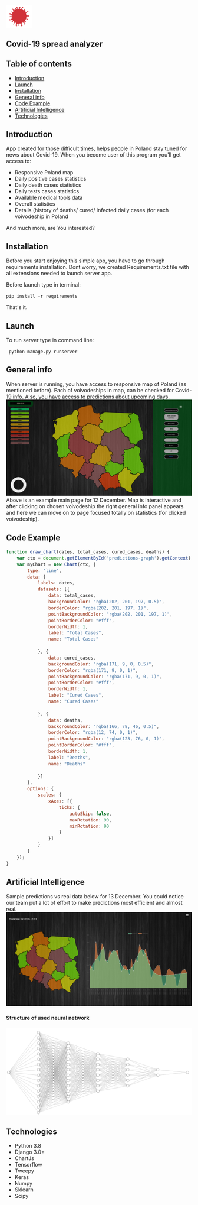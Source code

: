 <img align="center" alt="Covid-19" width="70px" src="./screens/virus.png" />

## Covid-19 spread analyzer

## Table of contents

* [Introduction](#Introduction)
* [Launch](#launch)
* [Installation](#installation)
* [General info](#general-info)
* [Code Example](#code-example)
* [Artificial Intelligence](#artificial-intelligence)
* [Technologies](#technologies)

## Introduction

App created for those difficult times, helps people in Poland stay tuned for news about Covid-19. When you become user
of this program you'll get access to:

* Responsive Poland map
* Daily positive cases statistics
* Daily death cases statistics
* Daily tests cases statistics
* Available medical tools data
* Overall statistics
* Details (history of deaths/ cured/ infected daily cases )for each voivodeship in Poland

And much more, are You interested?

## Installation

Before you start enjoying this simple app, you have to go through requirements installation. Dont worry, we created
Requirements.txt file with all extensions needed to launch server app.

Before launch type in terminal:

```shell
pip install -r requirements
```

That's it.

## Launch

To run server type in command line:

```shell
 python manage.py runserver
 ```

## General info

When server is running,
you have access to responsive map of Poland (as mentioned before). Each of voivodeships in map,
can be checked for Covid-19 info.
Also, you have access to predictions about upcoming days.
![](static/img/screenshots/main_page.png)
Above is an example main page for 12 December.
Map is interactive and after clicking on chosen 
 voivodeship the right general info panel appears and here
we can move on to page focused totally on statistics (for clicked voivodeship).

## Code Example
```javascript
function draw_chart(dates, total_cases, cured_cases, deaths) {
    var ctx = document.getElementById('predictions-graph').getContext('2d');
    var myChart = new Chart(ctx, {
        type: 'line',
        data: {
            labels: dates,
            datasets: [{
                data: total_cases,
                backgroundColor: "rgba(202, 201, 197, 0.5)",
                borderColor: "rgba(202, 201, 197, 1)",
                pointBackgroundColor: "rgba(202, 201, 197, 1)",
                pointBorderColor: "#fff",
                borderWidth: 1,
                label: "Total Cases",
                name: "Total Cases"

            }, {
                data: cured_cases,
                backgroundColor: "rgba(171, 9, 0, 0.5)",
                borderColor: "rgba(171, 9, 0, 1)",
                pointBackgroundColor: "rgba(171, 9, 0, 1)",
                pointBorderColor: "#fff",
                borderWidth: 1,
                label: "Cured Cases",
                name: "Cured Cases"

            }, {
                data: deaths,
                backgroundColor: "rgba(166, 78, 46, 0.5)",
                borderColor: "rgba(12, 74, 0, 1)",
                pointBackgroundColor: "rgba(123, 76, 0, 1)",
                pointBorderColor: "#fff",
                borderWidth: 1,
                label: "Deaths",
                name: "Deaths"

            }]
        },
        options: {
            scales: {
                xAxes: [{
                    ticks: {
                        autoSkip: false,
                        maxRotation: 90,
                        minRotation: 90
                    }
                }]
            }
        }
    });
}
```

## Artificial Intelligence

Sample predictions vs real data below for 13 December. 
You could notice our team put a lot of 
effort to make predictions most efficient and
almost real.
![](static/img/screenshots/preds_scr.png)

#### Structure of used neural network
![](static/img/screenshots/cnn.png)
## Technologies
- Python 3.8
- Django 3.0+
- ChartJs
- Tensorflow
- Tweepy
- Keras
- Numpy
- Sklearn
- Scipy


